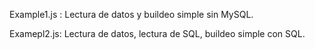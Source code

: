 Example1.js : 
Lectura de datos y buildeo simple sin MySQL.

Examepl2.js:
Lectura de datos, lectura de SQL, buildeo simple con SQL.
